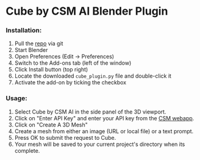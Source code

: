# Cube by CSM AI Blender Plugin

### Installation:

1. Pull the [repo](https://github.com/CommonSenseMachines/cube-csm-blender) via git
2. Start Blender
3. Open Preferences (Edit -> Preferences)
4. Switch to the Add-ons tab (left of the window)
5. Click Install button (top right)
6. Locate the downloaded `cube_plugin.py` file and double-click it
7. Activate the add-on by ticking the checkbox

### Usage:

1. Select Cube by CSM AI in the side panel of the 3D viewport.
2. Click on "Enter API Key" and enter your API key from the [CSM webapp](https://3d.csm.ai/my-profile).
3. Click on "Create A 3D Mesh"
4. Create a mesh from either an image (URL or local file) or a text prompt.
5. Press OK to submit the request to Cube.
6. Your mesh will be saved to your current project's directory when its complete.
